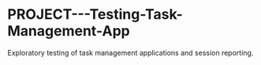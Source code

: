 # PROJECT---Testing-Task-Management-App

Exploratory testing of task management applications and session reporting.

